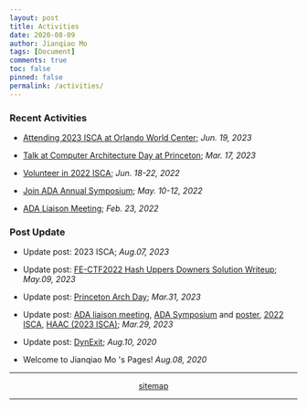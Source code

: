 ```yaml
---
layout: post
title: Activities
date: 2020-08-09
author: Jianqiao Mo
tags: [Document]
comments: true
toc: false
pinned: false
permalink: /activities/
---
```



### Recent Activities
- [Attending 2023 ISCA at Orlando World Center](http://jqmo.top/activities/2023_ISCA_Orlando/); _Jun. 19, 2023_

- [Talk at Computer Architecture Day at Princeton](https://jqmo.top/activities/2023_PrincetonArchDay/); _Mar. 17, 2023_

- [Volunteer in 2022 ISCA](https://jqmo.top/activities/2022_ISCA_volunteer/); _Jun. 18-22, 2022_

- [Join ADA Annual Symposium](https://jqmo.top/activities/2022_ADA_symposium/); _May. 10-12, 2022_

- [ADA Liaison Meeting](https://jqmo.top/activities/2022_ADA_liaison_meeting/); _Feb. 23, 2022_


### Post Update
- Update post: 2023 ISCA; _Aug.07, 2023_

- Update post: [FE-CTF2022 Hash Uppers Downers Solution Writeup](http://jqmo.top/FE-CTF2022/); _May.09, 2023_

- Update post: [Princeton Arch Day](https://jqmo.top/activities/2023_PrincetonArchDay/); _Mar.31, 2023_

- Update post: [ADA liaison meeting](http://jqmo.top/activities/2022_ADA_liaison_meeting/), 
[ADA Symposium](http://jqmo.top/activities/2022_ADA_symposium/) 
and [poster](http://jqmo.top/HAAC_ADA_2022_annyal_symposium/),
[2022 ISCA](http://jqmo.top/activities/2022_ISCA_volunteer/), 
[HAAC (2023 ISCA)](http://jqmo.top/HAAC_intro/); _Mar.29, 2023_

- Update post: [DynExit](https://jqmo.top/Dynexit/); _Aug.10, 2020_

- Welcome to Jianqiao Mo 's Pages! _Aug.08, 2020_

***

<div style="text-align: center;">
<a href="https://jqmo.top/sitemap.xml">sitemap</a>
</div>

***

[//]: # (- Update status: Happy to Brooklyn!!; _Feb 2021_)
[//]: # (- Update status: Travel to Phnom Penh for US visa application; _Sep.23, 2020_)
[//]: <> (- Update post: MATLAB halftone & dither, MATLAB MSE; _Aug.10, 2020_)
[//]: <> (- Update post: TOEFL Crawler; _Aug.10, 2020_)
